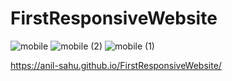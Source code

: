 # FirstResponsiveWebsite
![mobile](https://user-images.githubusercontent.com/68375571/215318058-853fb822-7e08-4f33-a81b-5845a04d6d5c.gif)
![mobile (2)](https://user-images.githubusercontent.com/68375571/215318068-b5e87767-f15d-418e-b451-af5d33ee7c9c.gif)
![mobile (1)](https://user-images.githubusercontent.com/68375571/215318078-b1a2ed9a-5c8c-4b96-803e-fdafa246c682.gif)

 https://anil-sahu.github.io/FirstResponsiveWebsite/

